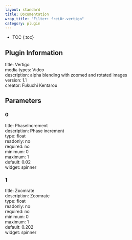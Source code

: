 ```yaml
---
layout: standard
title: Documentation
wrap_title: "Filter: frei0r.vertigo"
category: plugin
---
```

* TOC
{:toc}

## Plugin Information

title: Vertigo  
media types:
Video  
description: alpha blending with zoomed and rotated images  
version: 1.1  
creator: Fukuchi Kentarou  

## Parameters

### 0

title: PhaseIncrement    
description:
Phase increment  
type: float  
readonly: no  
required: no  
minimum: 0  
maximum: 1  
default: 0.02  
widget: spinner  

### 1

title: Zoomrate    
description:
Zoomrate  
type: float  
readonly: no  
required: no  
minimum: 0  
maximum: 1  
default: 0.202  
widget: spinner  

